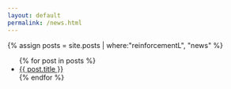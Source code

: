 ```yaml
---
layout: default
permalink: /news.html
---
```

{% assign posts = site.posts | where:"reinforcementL", "news" %}

<ul>
{% for post in posts %}
<li>
<a href="{{ site.url }}{{site.baseurl}}{{ post.url }}">{{ post.title }}</a>
</li>
{% endfor %}
<ul>